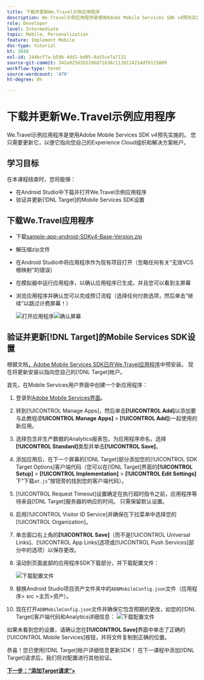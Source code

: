 ```yaml
---
title: 下载并更新We.Travel示例应用程序
description: We.Travel示例应用程序是使用Adobe Mobile Services SDK v4预先实施的。 您只需要更新它，让它指向您自己的Experience Cloud组织和解决方案帐户。
role: Developer
level: Intermediate
topic: Mobile, Personalization
feature: Implement Mobile
doc-type: tutorial
kt: 3040
exl-id: 244bcf7a-b59b-4dd1-bd05-0a55ce7a7132
source-git-commit: 342e02562b5296871638c1120114214df6115809
workflow-type: tm+mt
source-wordcount: '479'
ht-degree: 0%

---
```


# 下载并更新We.Travel示例应用程序

We.Travel示例应用程序是使用Adobe Mobile Services SDK v4预先实施的。 您只需要更新它，以便它指向您自己的Experience Cloud组织和解决方案帐户。

## 学习目标

在本课程结束时，您将能够：

* 在Android Studio中下载并打开We.Travel示例应用程序
* 验证并更新[!DNL Target]的Mobile Services SDK设置

## 下载We.Travel应用程序

* 下载[sample-app-android-SDKv4-Base-Version.zip](assets/sample-app-android-SDKv4-Base-Version.zip)
* 解压缩zip文件
* 在Android Studio中将应用程序作为现有项目打开（忽略任何有关“无效VCS根映射”的错误）
* 在模拟器中运行应用程序，以确认应用程序已生成，并且您可以看到主屏幕
* 浏览应用程序并确认您可以完成预订流程（选择任何付款选项，然后单击“继续”以跳过计费屏幕！）

  ![打开应用程序](assets/wetravel_homeScreen.png)![确认屏幕](assets/wetravel_confirmationScreen.png)

## 验证并更新[!DNL Target]的Mobile Services SDK设置

根据文档[，Adobe Mobile Services SDK已在We.Travel应用程序](https://experienceleague.adobe.com/docs/mobile-services/android/getting-started-android/requirements.html?lang=zh-Hans)中预安装。 现在将更新安装以指向您自己的[!DNL Target]帐户。

首先，在Mobile Services用户界面中创建一个新应用程序：

1. 登录到[Adobe Mobile Services界面](https://mobilemarketing.adobe.com/)。
1. 转到[!UICONTROL Manage Apps]，然后单击&#x200B;**[!UICONTROL Add]**&#x200B;以添加要与此教程(**[!UICONTROL Manage Apps]** > **[!UICONTROL Add]**)一起使用的新应用。
1. 选择包含非生产数据的Analytics报表包，为应用程序命名，选择&#x200B;**[!UICONTROL Standard]**&#x200B;类型并单击&#x200B;**[!UICONTROL Save]**。
1. 添加应用后，在下一个屏幕的[!DNL Target]部分添加您的[!UICONTROL SDK Target Options]客户端代码（您可以在[!DNL Target]界面的&#x200B;**[!UICONTROL Setup]** > **[!UICONTROL Implementation]** > **[!UICONTROL Edit Settings]**&#x200B;下“下载`at.js`”按钮旁的找到您的客户端代码）。
1. [!UICONTROL Request Timeout]设置确定在执行超时指令之前，应用程序等待来自[!DNL Target]服务器的响应的时间。 只需保留默认设置。
1. 启用[!UICONTROL Visitor ID Service]并确保在下拉菜单中选择您的[!UICONTROL Organization]。
1. 单击窗口右上角的&#x200B;**[!UICONTROL Save]**（而不是[!UICONTROL Universal Links]、[!UICONTROL App Links]选项或[!UICONTROL Push Services]部分中的选项）以保存更改。
1. 滚动到页面底部的应用程序SDK下载部分，并下载配置文件：

   ![下载配置文件](assets/config_file.jpg)

1. 替换Android Studio项目资产文件夹中的`ADBMobileConfig.json`文件（应用程序> src >主页>资产）。

1. 现在打开`ADBMobileConfig.json`文件并确保它包含预期的更改，如您的[!DNL Target]客户端代码和Analytics详细信息：
   ![下载配置文件](assets/client_code.jpg)

如果未看到您的设置，请确认您在&#x200B;**[!UICONTROL Save]**&#x200B;界面中单击了正确的[!UICONTROL Mobile Services]按钮，并将文件复制到正确的位置。

恭喜！您已使用[!DNL Target]帐户详细信息更新SDK！ 在下一课程中添加[!DNL Target]请求后，我们将对配置进行其他验证。

**[下一步：“添加Target请求”>](add-requests.md)**
